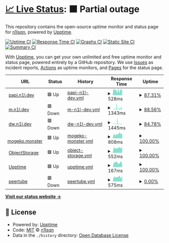 # [📈 Live Status](https://status.n1l.dev): <!--live status--> **🟧 Partial outage**

This repository contains the open-source uptime monitor and status page for [n1lsqn](https://status.n1l.dev), powered by [Upptime](https://github.com/upptime/upptime).

[![Uptime CI](https://github.com/n1lsqn/status/workflows/Uptime%20CI/badge.svg)](https://github.com/n1lsqn/status/actions?query=workflow%3A%22Uptime+CI%22)
[![Response Time CI](https://github.com/n1lsqn/status/workflows/Response%20Time%20CI/badge.svg)](https://github.com/n1lsqn/status/actions?query=workflow%3A%22Response+Time+CI%22)
[![Graphs CI](https://github.com/n1lsqn/status/workflows/Graphs%20CI/badge.svg)](https://github.com/n1lsqn/status/actions?query=workflow%3A%22Graphs+CI%22)
[![Static Site CI](https://github.com/n1lsqn/status/workflows/Static%20Site%20CI/badge.svg)](https://github.com/n1lsqn/status/actions?query=workflow%3A%22Static+Site+CI%22)
[![Summary CI](https://github.com/n1lsqn/status/workflows/Summary%20CI/badge.svg)](https://github.com/n1lsqn/status/actions?query=workflow%3A%22Summary+CI%22)

With [Upptime](https://upptime.js.org), you can get your own unlimited and free uptime monitor and status page, powered entirely by a GitHub repository. We use [Issues](https://github.com/n1lsqn/status/issues) as incident reports, [Actions](https://github.com/n1lsqn/status/actions) as uptime monitors, and [Pages](https://status.n1l.dev) for the status page.

<!--start: status pages-->
<!-- This summary is generated by Upptime (https://github.com/upptime/upptime) -->
<!-- Do not edit this manually, your changes will be overwritten -->
<!-- prettier-ignore -->
| URL | Status | History | Response Time | Uptime |
| --- | ------ | ------- | ------------- | ------ |
| <img alt="" src="https://icons.duckduckgo.com/ip3/papi.n1l.dev.ico" height="13"> [papi.n1l.dev](https://papi.n1l.dev) | 🟩 Up | [papi-n1l-dev.yml](https://github.com/n1lsqn/status/commits/HEAD/history/papi-n1l-dev.yml) | <details><summary><img alt="Response time graph" src="./graphs/papi-n1l-dev/response-time-week.png" height="20"> 528ms</summary><br><a href="https://status.n1l.dev/history/papi-n1l-dev"><img alt="Response time 564" src="https://img.shields.io/endpoint?url=https%3A%2F%2Fraw.githubusercontent.com%2Fn1lsqn%2Fstatus%2FHEAD%2Fapi%2Fpapi-n1l-dev%2Fresponse-time.json"></a><br><a href="https://status.n1l.dev/history/papi-n1l-dev"><img alt="24-hour response time 673" src="https://img.shields.io/endpoint?url=https%3A%2F%2Fraw.githubusercontent.com%2Fn1lsqn%2Fstatus%2FHEAD%2Fapi%2Fpapi-n1l-dev%2Fresponse-time-day.json"></a><br><a href="https://status.n1l.dev/history/papi-n1l-dev"><img alt="7-day response time 528" src="https://img.shields.io/endpoint?url=https%3A%2F%2Fraw.githubusercontent.com%2Fn1lsqn%2Fstatus%2FHEAD%2Fapi%2Fpapi-n1l-dev%2Fresponse-time-week.json"></a><br><a href="https://status.n1l.dev/history/papi-n1l-dev"><img alt="30-day response time 567" src="https://img.shields.io/endpoint?url=https%3A%2F%2Fraw.githubusercontent.com%2Fn1lsqn%2Fstatus%2FHEAD%2Fapi%2Fpapi-n1l-dev%2Fresponse-time-month.json"></a><br><a href="https://status.n1l.dev/history/papi-n1l-dev"><img alt="1-year response time 565" src="https://img.shields.io/endpoint?url=https%3A%2F%2Fraw.githubusercontent.com%2Fn1lsqn%2Fstatus%2FHEAD%2Fapi%2Fpapi-n1l-dev%2Fresponse-time-year.json"></a></details> | <details><summary><a href="https://status.n1l.dev/history/papi-n1l-dev">87.31%</a></summary><a href="https://status.n1l.dev/history/papi-n1l-dev"><img alt="All-time uptime 99.36%" src="https://img.shields.io/endpoint?url=https%3A%2F%2Fraw.githubusercontent.com%2Fn1lsqn%2Fstatus%2FHEAD%2Fapi%2Fpapi-n1l-dev%2Fuptime.json"></a><br><a href="https://status.n1l.dev/history/papi-n1l-dev"><img alt="24-hour uptime 100.00%" src="https://img.shields.io/endpoint?url=https%3A%2F%2Fraw.githubusercontent.com%2Fn1lsqn%2Fstatus%2FHEAD%2Fapi%2Fpapi-n1l-dev%2Fuptime-day.json"></a><br><a href="https://status.n1l.dev/history/papi-n1l-dev"><img alt="7-day uptime 87.31%" src="https://img.shields.io/endpoint?url=https%3A%2F%2Fraw.githubusercontent.com%2Fn1lsqn%2Fstatus%2FHEAD%2Fapi%2Fpapi-n1l-dev%2Fuptime-week.json"></a><br><a href="https://status.n1l.dev/history/papi-n1l-dev"><img alt="30-day uptime 95.62%" src="https://img.shields.io/endpoint?url=https%3A%2F%2Fraw.githubusercontent.com%2Fn1lsqn%2Fstatus%2FHEAD%2Fapi%2Fpapi-n1l-dev%2Fuptime-month.json"></a><br><a href="https://status.n1l.dev/history/papi-n1l-dev"><img alt="1-year uptime 99.31%" src="https://img.shields.io/endpoint?url=https%3A%2F%2Fraw.githubusercontent.com%2Fn1lsqn%2Fstatus%2FHEAD%2Fapi%2Fpapi-n1l-dev%2Fuptime-year.json"></a></details>
| <img alt="" src="https://icons.duckduckgo.com/ip3/m.n1l.dev.ico" height="13"> [m.n1l.dev](https://m.n1l.dev) | 🟥 Down | [m-n1l-dev.yml](https://github.com/n1lsqn/status/commits/HEAD/history/m-n1l-dev.yml) | <details><summary><img alt="Response time graph" src="./graphs/m-n1l-dev/response-time-week.png" height="20"> 1343ms</summary><br><a href="https://status.n1l.dev/history/m-n1l-dev"><img alt="Response time 724" src="https://img.shields.io/endpoint?url=https%3A%2F%2Fraw.githubusercontent.com%2Fn1lsqn%2Fstatus%2FHEAD%2Fapi%2Fm-n1l-dev%2Fresponse-time.json"></a><br><a href="https://status.n1l.dev/history/m-n1l-dev"><img alt="24-hour response time 1672" src="https://img.shields.io/endpoint?url=https%3A%2F%2Fraw.githubusercontent.com%2Fn1lsqn%2Fstatus%2FHEAD%2Fapi%2Fm-n1l-dev%2Fresponse-time-day.json"></a><br><a href="https://status.n1l.dev/history/m-n1l-dev"><img alt="7-day response time 1343" src="https://img.shields.io/endpoint?url=https%3A%2F%2Fraw.githubusercontent.com%2Fn1lsqn%2Fstatus%2FHEAD%2Fapi%2Fm-n1l-dev%2Fresponse-time-week.json"></a><br><a href="https://status.n1l.dev/history/m-n1l-dev"><img alt="30-day response time 1000" src="https://img.shields.io/endpoint?url=https%3A%2F%2Fraw.githubusercontent.com%2Fn1lsqn%2Fstatus%2FHEAD%2Fapi%2Fm-n1l-dev%2Fresponse-time-month.json"></a><br><a href="https://status.n1l.dev/history/m-n1l-dev"><img alt="1-year response time 724" src="https://img.shields.io/endpoint?url=https%3A%2F%2Fraw.githubusercontent.com%2Fn1lsqn%2Fstatus%2FHEAD%2Fapi%2Fm-n1l-dev%2Fresponse-time-year.json"></a></details> | <details><summary><a href="https://status.n1l.dev/history/m-n1l-dev">88.56%</a></summary><a href="https://status.n1l.dev/history/m-n1l-dev"><img alt="All-time uptime 99.13%" src="https://img.shields.io/endpoint?url=https%3A%2F%2Fraw.githubusercontent.com%2Fn1lsqn%2Fstatus%2FHEAD%2Fapi%2Fm-n1l-dev%2Fuptime.json"></a><br><a href="https://status.n1l.dev/history/m-n1l-dev"><img alt="24-hour uptime 35.08%" src="https://img.shields.io/endpoint?url=https%3A%2F%2Fraw.githubusercontent.com%2Fn1lsqn%2Fstatus%2FHEAD%2Fapi%2Fm-n1l-dev%2Fuptime-day.json"></a><br><a href="https://status.n1l.dev/history/m-n1l-dev"><img alt="7-day uptime 88.56%" src="https://img.shields.io/endpoint?url=https%3A%2F%2Fraw.githubusercontent.com%2Fn1lsqn%2Fstatus%2FHEAD%2Fapi%2Fm-n1l-dev%2Fuptime-week.json"></a><br><a href="https://status.n1l.dev/history/m-n1l-dev"><img alt="30-day uptime 92.90%" src="https://img.shields.io/endpoint?url=https%3A%2F%2Fraw.githubusercontent.com%2Fn1lsqn%2Fstatus%2FHEAD%2Fapi%2Fm-n1l-dev%2Fuptime-month.json"></a><br><a href="https://status.n1l.dev/history/m-n1l-dev"><img alt="1-year uptime 99.13%" src="https://img.shields.io/endpoint?url=https%3A%2F%2Fraw.githubusercontent.com%2Fn1lsqn%2Fstatus%2FHEAD%2Fapi%2Fm-n1l-dev%2Fuptime-year.json"></a></details>
| <img alt="" src="https://icons.duckduckgo.com/ip3/dw.n1l.dev.ico" height="13"> [dw.n1l.dev](https://dw.n1l.dev) | 🟥 Down | [dw-n1l-dev.yml](https://github.com/n1lsqn/status/commits/HEAD/history/dw-n1l-dev.yml) | <details><summary><img alt="Response time graph" src="./graphs/dw-n1l-dev/response-time-week.png" height="20"> 1445ms</summary><br><a href="https://status.n1l.dev/history/dw-n1l-dev"><img alt="Response time 696" src="https://img.shields.io/endpoint?url=https%3A%2F%2Fraw.githubusercontent.com%2Fn1lsqn%2Fstatus%2FHEAD%2Fapi%2Fdw-n1l-dev%2Fresponse-time.json"></a><br><a href="https://status.n1l.dev/history/dw-n1l-dev"><img alt="24-hour response time 714" src="https://img.shields.io/endpoint?url=https%3A%2F%2Fraw.githubusercontent.com%2Fn1lsqn%2Fstatus%2FHEAD%2Fapi%2Fdw-n1l-dev%2Fresponse-time-day.json"></a><br><a href="https://status.n1l.dev/history/dw-n1l-dev"><img alt="7-day response time 1445" src="https://img.shields.io/endpoint?url=https%3A%2F%2Fraw.githubusercontent.com%2Fn1lsqn%2Fstatus%2FHEAD%2Fapi%2Fdw-n1l-dev%2Fresponse-time-week.json"></a><br><a href="https://status.n1l.dev/history/dw-n1l-dev"><img alt="30-day response time 1171" src="https://img.shields.io/endpoint?url=https%3A%2F%2Fraw.githubusercontent.com%2Fn1lsqn%2Fstatus%2FHEAD%2Fapi%2Fdw-n1l-dev%2Fresponse-time-month.json"></a><br><a href="https://status.n1l.dev/history/dw-n1l-dev"><img alt="1-year response time 696" src="https://img.shields.io/endpoint?url=https%3A%2F%2Fraw.githubusercontent.com%2Fn1lsqn%2Fstatus%2FHEAD%2Fapi%2Fdw-n1l-dev%2Fresponse-time-year.json"></a></details> | <details><summary><a href="https://status.n1l.dev/history/dw-n1l-dev">84.78%</a></summary><a href="https://status.n1l.dev/history/dw-n1l-dev"><img alt="All-time uptime 97.28%" src="https://img.shields.io/endpoint?url=https%3A%2F%2Fraw.githubusercontent.com%2Fn1lsqn%2Fstatus%2FHEAD%2Fapi%2Fdw-n1l-dev%2Fuptime.json"></a><br><a href="https://status.n1l.dev/history/dw-n1l-dev"><img alt="24-hour uptime 34.08%" src="https://img.shields.io/endpoint?url=https%3A%2F%2Fraw.githubusercontent.com%2Fn1lsqn%2Fstatus%2FHEAD%2Fapi%2Fdw-n1l-dev%2Fuptime-day.json"></a><br><a href="https://status.n1l.dev/history/dw-n1l-dev"><img alt="7-day uptime 84.78%" src="https://img.shields.io/endpoint?url=https%3A%2F%2Fraw.githubusercontent.com%2Fn1lsqn%2Fstatus%2FHEAD%2Fapi%2Fdw-n1l-dev%2Fuptime-week.json"></a><br><a href="https://status.n1l.dev/history/dw-n1l-dev"><img alt="30-day uptime 86.04%" src="https://img.shields.io/endpoint?url=https%3A%2F%2Fraw.githubusercontent.com%2Fn1lsqn%2Fstatus%2FHEAD%2Fapi%2Fdw-n1l-dev%2Fuptime-month.json"></a><br><a href="https://status.n1l.dev/history/dw-n1l-dev"><img alt="1-year uptime 97.28%" src="https://img.shields.io/endpoint?url=https%3A%2F%2Fraw.githubusercontent.com%2Fn1lsqn%2Fstatus%2FHEAD%2Fapi%2Fdw-n1l-dev%2Fuptime-year.json"></a></details>
| <img alt="" src="https://icons.duckduckgo.com/ip3/mogeko.monster.ico" height="13"> [mogeko.monster](https://mogeko.monster) | 🟩 Up | [mogeko-monster.yml](https://github.com/n1lsqn/status/commits/HEAD/history/mogeko-monster.yml) | <details><summary><img alt="Response time graph" src="./graphs/mogeko-monster/response-time-week.png" height="20"> 808ms</summary><br><a href="https://status.n1l.dev/history/mogeko-monster"><img alt="Response time 875" src="https://img.shields.io/endpoint?url=https%3A%2F%2Fraw.githubusercontent.com%2Fn1lsqn%2Fstatus%2FHEAD%2Fapi%2Fmogeko-monster%2Fresponse-time.json"></a><br><a href="https://status.n1l.dev/history/mogeko-monster"><img alt="24-hour response time 928" src="https://img.shields.io/endpoint?url=https%3A%2F%2Fraw.githubusercontent.com%2Fn1lsqn%2Fstatus%2FHEAD%2Fapi%2Fmogeko-monster%2Fresponse-time-day.json"></a><br><a href="https://status.n1l.dev/history/mogeko-monster"><img alt="7-day response time 808" src="https://img.shields.io/endpoint?url=https%3A%2F%2Fraw.githubusercontent.com%2Fn1lsqn%2Fstatus%2FHEAD%2Fapi%2Fmogeko-monster%2Fresponse-time-week.json"></a><br><a href="https://status.n1l.dev/history/mogeko-monster"><img alt="30-day response time 899" src="https://img.shields.io/endpoint?url=https%3A%2F%2Fraw.githubusercontent.com%2Fn1lsqn%2Fstatus%2FHEAD%2Fapi%2Fmogeko-monster%2Fresponse-time-month.json"></a><br><a href="https://status.n1l.dev/history/mogeko-monster"><img alt="1-year response time 875" src="https://img.shields.io/endpoint?url=https%3A%2F%2Fraw.githubusercontent.com%2Fn1lsqn%2Fstatus%2FHEAD%2Fapi%2Fmogeko-monster%2Fresponse-time-year.json"></a></details> | <details><summary><a href="https://status.n1l.dev/history/mogeko-monster">100.00%</a></summary><a href="https://status.n1l.dev/history/mogeko-monster"><img alt="All-time uptime 99.98%" src="https://img.shields.io/endpoint?url=https%3A%2F%2Fraw.githubusercontent.com%2Fn1lsqn%2Fstatus%2FHEAD%2Fapi%2Fmogeko-monster%2Fuptime.json"></a><br><a href="https://status.n1l.dev/history/mogeko-monster"><img alt="24-hour uptime 100.00%" src="https://img.shields.io/endpoint?url=https%3A%2F%2Fraw.githubusercontent.com%2Fn1lsqn%2Fstatus%2FHEAD%2Fapi%2Fmogeko-monster%2Fuptime-day.json"></a><br><a href="https://status.n1l.dev/history/mogeko-monster"><img alt="7-day uptime 100.00%" src="https://img.shields.io/endpoint?url=https%3A%2F%2Fraw.githubusercontent.com%2Fn1lsqn%2Fstatus%2FHEAD%2Fapi%2Fmogeko-monster%2Fuptime-week.json"></a><br><a href="https://status.n1l.dev/history/mogeko-monster"><img alt="30-day uptime 100.00%" src="https://img.shields.io/endpoint?url=https%3A%2F%2Fraw.githubusercontent.com%2Fn1lsqn%2Fstatus%2FHEAD%2Fapi%2Fmogeko-monster%2Fuptime-month.json"></a><br><a href="https://status.n1l.dev/history/mogeko-monster"><img alt="1-year uptime 99.98%" src="https://img.shields.io/endpoint?url=https%3A%2F%2Fraw.githubusercontent.com%2Fn1lsqn%2Fstatus%2FHEAD%2Fapi%2Fmogeko-monster%2Fuptime-year.json"></a></details>
| <img alt="" src="https://icons.duckduckgo.com/ip3/s3-console.n1l.dev.ico" height="13"> [ObjectStorage](https://s3-console.n1l.dev/) | 🟩 Up | [object-storage.yml](https://github.com/n1lsqn/status/commits/HEAD/history/object-storage.yml) | <details><summary><img alt="Response time graph" src="./graphs/object-storage/response-time-week.png" height="20"> 552ms</summary><br><a href="https://status.n1l.dev/history/object-storage"><img alt="Response time 598" src="https://img.shields.io/endpoint?url=https%3A%2F%2Fraw.githubusercontent.com%2Fn1lsqn%2Fstatus%2FHEAD%2Fapi%2Fobject-storage%2Fresponse-time.json"></a><br><a href="https://status.n1l.dev/history/object-storage"><img alt="24-hour response time 683" src="https://img.shields.io/endpoint?url=https%3A%2F%2Fraw.githubusercontent.com%2Fn1lsqn%2Fstatus%2FHEAD%2Fapi%2Fobject-storage%2Fresponse-time-day.json"></a><br><a href="https://status.n1l.dev/history/object-storage"><img alt="7-day response time 552" src="https://img.shields.io/endpoint?url=https%3A%2F%2Fraw.githubusercontent.com%2Fn1lsqn%2Fstatus%2FHEAD%2Fapi%2Fobject-storage%2Fresponse-time-week.json"></a><br><a href="https://status.n1l.dev/history/object-storage"><img alt="30-day response time 573" src="https://img.shields.io/endpoint?url=https%3A%2F%2Fraw.githubusercontent.com%2Fn1lsqn%2Fstatus%2FHEAD%2Fapi%2Fobject-storage%2Fresponse-time-month.json"></a><br><a href="https://status.n1l.dev/history/object-storage"><img alt="1-year response time 602" src="https://img.shields.io/endpoint?url=https%3A%2F%2Fraw.githubusercontent.com%2Fn1lsqn%2Fstatus%2FHEAD%2Fapi%2Fobject-storage%2Fresponse-time-year.json"></a></details> | <details><summary><a href="https://status.n1l.dev/history/object-storage">100.00%</a></summary><a href="https://status.n1l.dev/history/object-storage"><img alt="All-time uptime 99.75%" src="https://img.shields.io/endpoint?url=https%3A%2F%2Fraw.githubusercontent.com%2Fn1lsqn%2Fstatus%2FHEAD%2Fapi%2Fobject-storage%2Fuptime.json"></a><br><a href="https://status.n1l.dev/history/object-storage"><img alt="24-hour uptime 100.00%" src="https://img.shields.io/endpoint?url=https%3A%2F%2Fraw.githubusercontent.com%2Fn1lsqn%2Fstatus%2FHEAD%2Fapi%2Fobject-storage%2Fuptime-day.json"></a><br><a href="https://status.n1l.dev/history/object-storage"><img alt="7-day uptime 100.00%" src="https://img.shields.io/endpoint?url=https%3A%2F%2Fraw.githubusercontent.com%2Fn1lsqn%2Fstatus%2FHEAD%2Fapi%2Fobject-storage%2Fuptime-week.json"></a><br><a href="https://status.n1l.dev/history/object-storage"><img alt="30-day uptime 100.00%" src="https://img.shields.io/endpoint?url=https%3A%2F%2Fraw.githubusercontent.com%2Fn1lsqn%2Fstatus%2FHEAD%2Fapi%2Fobject-storage%2Fuptime-month.json"></a><br><a href="https://status.n1l.dev/history/object-storage"><img alt="1-year uptime 99.76%" src="https://img.shields.io/endpoint?url=https%3A%2F%2Fraw.githubusercontent.com%2Fn1lsqn%2Fstatus%2FHEAD%2Fapi%2Fobject-storage%2Fuptime-year.json"></a></details>
| <img alt="" src="https://icons.duckduckgo.com/ip3/status.n1l.dev.ico" height="13"> [Upptime](https://status.n1l.dev) | 🟩 Up | [upptime.yml](https://github.com/n1lsqn/status/commits/HEAD/history/upptime.yml) | <details><summary><img alt="Response time graph" src="./graphs/upptime/response-time-week.png" height="20"> 167ms</summary><br><a href="https://status.n1l.dev/history/upptime"><img alt="Response time 141" src="https://img.shields.io/endpoint?url=https%3A%2F%2Fraw.githubusercontent.com%2Fn1lsqn%2Fstatus%2FHEAD%2Fapi%2Fupptime%2Fresponse-time.json"></a><br><a href="https://status.n1l.dev/history/upptime"><img alt="24-hour response time 116" src="https://img.shields.io/endpoint?url=https%3A%2F%2Fraw.githubusercontent.com%2Fn1lsqn%2Fstatus%2FHEAD%2Fapi%2Fupptime%2Fresponse-time-day.json"></a><br><a href="https://status.n1l.dev/history/upptime"><img alt="7-day response time 167" src="https://img.shields.io/endpoint?url=https%3A%2F%2Fraw.githubusercontent.com%2Fn1lsqn%2Fstatus%2FHEAD%2Fapi%2Fupptime%2Fresponse-time-week.json"></a><br><a href="https://status.n1l.dev/history/upptime"><img alt="30-day response time 163" src="https://img.shields.io/endpoint?url=https%3A%2F%2Fraw.githubusercontent.com%2Fn1lsqn%2Fstatus%2FHEAD%2Fapi%2Fupptime%2Fresponse-time-month.json"></a><br><a href="https://status.n1l.dev/history/upptime"><img alt="1-year response time 142" src="https://img.shields.io/endpoint?url=https%3A%2F%2Fraw.githubusercontent.com%2Fn1lsqn%2Fstatus%2FHEAD%2Fapi%2Fupptime%2Fresponse-time-year.json"></a></details> | <details><summary><a href="https://status.n1l.dev/history/upptime">100.00%</a></summary><a href="https://status.n1l.dev/history/upptime"><img alt="All-time uptime 99.80%" src="https://img.shields.io/endpoint?url=https%3A%2F%2Fraw.githubusercontent.com%2Fn1lsqn%2Fstatus%2FHEAD%2Fapi%2Fupptime%2Fuptime.json"></a><br><a href="https://status.n1l.dev/history/upptime"><img alt="24-hour uptime 100.00%" src="https://img.shields.io/endpoint?url=https%3A%2F%2Fraw.githubusercontent.com%2Fn1lsqn%2Fstatus%2FHEAD%2Fapi%2Fupptime%2Fuptime-day.json"></a><br><a href="https://status.n1l.dev/history/upptime"><img alt="7-day uptime 100.00%" src="https://img.shields.io/endpoint?url=https%3A%2F%2Fraw.githubusercontent.com%2Fn1lsqn%2Fstatus%2FHEAD%2Fapi%2Fupptime%2Fuptime-week.json"></a><br><a href="https://status.n1l.dev/history/upptime"><img alt="30-day uptime 100.00%" src="https://img.shields.io/endpoint?url=https%3A%2F%2Fraw.githubusercontent.com%2Fn1lsqn%2Fstatus%2FHEAD%2Fapi%2Fupptime%2Fuptime-month.json"></a><br><a href="https://status.n1l.dev/history/upptime"><img alt="1-year uptime 99.79%" src="https://img.shields.io/endpoint?url=https%3A%2F%2Fraw.githubusercontent.com%2Fn1lsqn%2Fstatus%2FHEAD%2Fapi%2Fupptime%2Fuptime-year.json"></a></details>
| <img alt="" src="https://icons.duckduckgo.com/ip3/peertube.n1l.dev.ico" height="13"> [peertube](https://peertube.n1l.dev) | 🟥 Down | [peertube.yml](https://github.com/n1lsqn/status/commits/HEAD/history/peertube.yml) | <details><summary><img alt="Response time graph" src="./graphs/peertube/response-time-week.png" height="20"> 575ms</summary><br><a href="https://status.n1l.dev/history/peertube"><img alt="Response time 893" src="https://img.shields.io/endpoint?url=https%3A%2F%2Fraw.githubusercontent.com%2Fn1lsqn%2Fstatus%2FHEAD%2Fapi%2Fpeertube%2Fresponse-time.json"></a><br><a href="https://status.n1l.dev/history/peertube"><img alt="24-hour response time 692" src="https://img.shields.io/endpoint?url=https%3A%2F%2Fraw.githubusercontent.com%2Fn1lsqn%2Fstatus%2FHEAD%2Fapi%2Fpeertube%2Fresponse-time-day.json"></a><br><a href="https://status.n1l.dev/history/peertube"><img alt="7-day response time 575" src="https://img.shields.io/endpoint?url=https%3A%2F%2Fraw.githubusercontent.com%2Fn1lsqn%2Fstatus%2FHEAD%2Fapi%2Fpeertube%2Fresponse-time-week.json"></a><br><a href="https://status.n1l.dev/history/peertube"><img alt="30-day response time 561" src="https://img.shields.io/endpoint?url=https%3A%2F%2Fraw.githubusercontent.com%2Fn1lsqn%2Fstatus%2FHEAD%2Fapi%2Fpeertube%2Fresponse-time-month.json"></a><br><a href="https://status.n1l.dev/history/peertube"><img alt="1-year response time 760" src="https://img.shields.io/endpoint?url=https%3A%2F%2Fraw.githubusercontent.com%2Fn1lsqn%2Fstatus%2FHEAD%2Fapi%2Fpeertube%2Fresponse-time-year.json"></a></details> | <details><summary><a href="https://status.n1l.dev/history/peertube">0.00%</a></summary><a href="https://status.n1l.dev/history/peertube"><img alt="All-time uptime 89.56%" src="https://img.shields.io/endpoint?url=https%3A%2F%2Fraw.githubusercontent.com%2Fn1lsqn%2Fstatus%2FHEAD%2Fapi%2Fpeertube%2Fuptime.json"></a><br><a href="https://status.n1l.dev/history/peertube"><img alt="24-hour uptime 0.00%" src="https://img.shields.io/endpoint?url=https%3A%2F%2Fraw.githubusercontent.com%2Fn1lsqn%2Fstatus%2FHEAD%2Fapi%2Fpeertube%2Fuptime-day.json"></a><br><a href="https://status.n1l.dev/history/peertube"><img alt="7-day uptime 0.00%" src="https://img.shields.io/endpoint?url=https%3A%2F%2Fraw.githubusercontent.com%2Fn1lsqn%2Fstatus%2FHEAD%2Fapi%2Fpeertube%2Fuptime-week.json"></a><br><a href="https://status.n1l.dev/history/peertube"><img alt="30-day uptime 6.68%" src="https://img.shields.io/endpoint?url=https%3A%2F%2Fraw.githubusercontent.com%2Fn1lsqn%2Fstatus%2FHEAD%2Fapi%2Fpeertube%2Fuptime-month.json"></a><br><a href="https://status.n1l.dev/history/peertube"><img alt="1-year uptime 89.46%" src="https://img.shields.io/endpoint?url=https%3A%2F%2Fraw.githubusercontent.com%2Fn1lsqn%2Fstatus%2FHEAD%2Fapi%2Fpeertube%2Fuptime-year.json"></a></details>

<!--end: status pages-->

[**Visit our status website →**](https://status.n1l.dev)

## 📄 License

- Powered by: [Upptime](https://github.com/upptime/upptime)
- Code: [MIT](./LICENSE) © [n1lsqn](https://status.n1l.dev)
- Data in the `./history` directory: [Open Database License](https://opendatacommons.org/licenses/odbl/1-0/)
